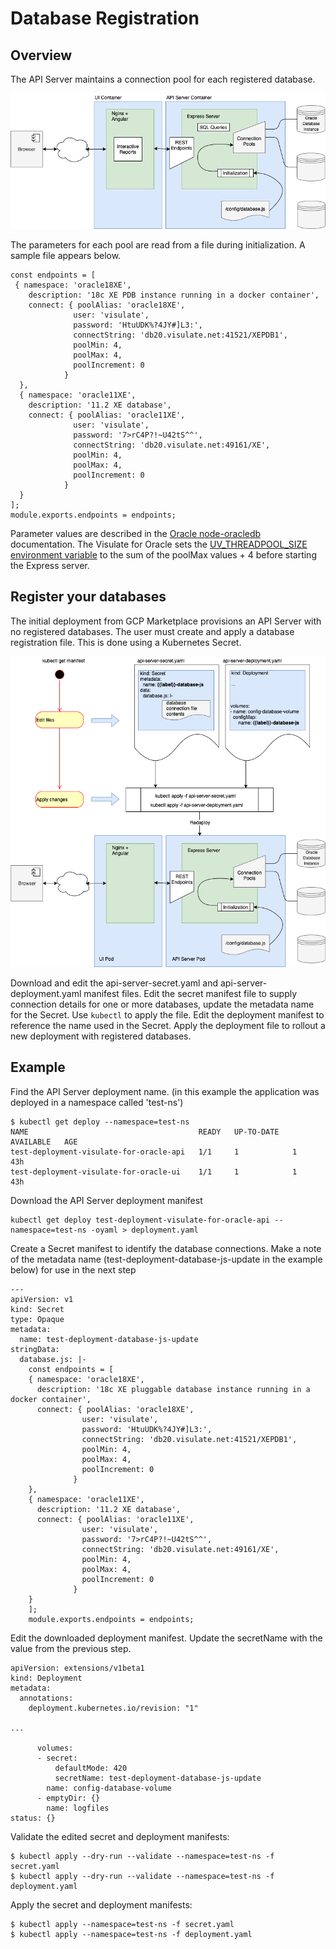 # Database Registration
## Overview
The API Server maintains a connection pool for each registered database.

![Database Connections](images/database-connections.png)

The parameters for each pool are read from a file during initialization. A sample file appears below. 

```
const endpoints = [
 { namespace: 'oracle18XE',
    description: '18c XE PDB instance running in a docker container',
    connect: { poolAlias: 'oracle18XE',
              user: 'visulate',
              password: 'HtuUDK%?4JY#]L3:',
              connectString: 'db20.visulate.net:41521/XEPDB1',
              poolMin: 4,
              poolMax: 4,
              poolIncrement: 0
            }
  },
  { namespace: 'oracle11XE',
    description: '11.2 XE database',
    connect: { poolAlias: 'oracle11XE',
              user: 'visulate',
              password: '7>rC4P?!~U42tS^^',
              connectString: 'db20.visulate.net:49161/XE',
              poolMin: 4,
              poolMax: 4,
              poolIncrement: 0
            }
  }
];
module.exports.endpoints = endpoints;
```

Parameter values are described in the [Oracle node-oracledb](https://oracle.github.io/node-oracledb/doc/api.html#connpooling) documentation. The Visulate for Oracle sets the [UV_THREADPOOL_SIZE environment variable](http://docs.libuv.org/en/v1.x/threadpool.html) to the sum of the poolMax values + 4 before starting the Express server.

## Register your databases

The initial deployment from GCP Marketplace provisions an API Server with no registered databases. The user must create and apply a database registration file. This is done using a Kubernetes Secret.  

![Update Database Connections](images/update-database-connections.png)

Download and edit the api-server-secret.yaml and api-server-deployment.yaml manifest files. Edit the secret manifest file to supply connection details for one or more databases, update the metadata name for the Secret. Use `kubectl` to apply the file. Edit the deployment manifest to reference the name used in the Secret.  Apply the deployment file to rollout a new deployment with registered databases. 

## Example
Find the API Server deployment name. (in this example the application was deployed in a namespace called 'test-ns')
```
$ kubectl get deploy --namespace=test-ns
NAME                                      READY   UP-TO-DATE   AVAILABLE   AGE
test-deployment-visulate-for-oracle-api   1/1     1            1           43h
test-deployment-visulate-for-oracle-ui    1/1     1            1           43h
```
Download the API Server deployment manifest 
```
kubectl get deploy test-deployment-visulate-for-oracle-api --namespace=test-ns -oyaml > deployment.yaml
```
Create a Secret manifest to identify the database connections. Make a note of the metadata name (test-deployment-database-js-update in the example below) for use in the next step
```
---
apiVersion: v1
kind: Secret
type: Opaque
metadata:
  name: test-deployment-database-js-update
stringData:
  database.js: |-
    const endpoints = [
    { namespace: 'oracle18XE',
      description: '18c XE pluggable database instance running in a docker container',
      connect: { poolAlias: 'oracle18XE',
                user: 'visulate',
                password: 'HtuUDK%?4JY#]L3:',
                connectString: 'db20.visulate.net:41521/XEPDB1',
                poolMin: 4,
                poolMax: 4,
                poolIncrement: 0
              }
    },
    { namespace: 'oracle11XE',
      description: '11.2 XE database',
      connect: { poolAlias: 'oracle11XE',
                user: 'visulate',
                password: '7>rC4P?!~U42tS^^',
                connectString: 'db20.visulate.net:49161/XE',
                poolMin: 4,
                poolMax: 4,
                poolIncrement: 0
              }
    }
    ];
    module.exports.endpoints = endpoints;
```
Edit the downloaded deployment manifest. Update the secretName with the value from the previous step.
```
apiVersion: extensions/v1beta1
kind: Deployment
metadata:
  annotations:
    deployment.kubernetes.io/revision: "1"

...

      volumes:
      - secret:
          defaultMode: 420
          secretName: test-deployment-database-js-update
        name: config-database-volume
      - emptyDir: {}
        name: logfiles
status: {}
```
Validate the edited secret and deployment manifests:
```
$ kubectl apply --dry-run --validate --namespace=test-ns -f secret.yaml 
$ kubectl apply --dry-run --validate --namespace=test-ns -f deployment.yaml 
```

Apply the secret and deployment manifests:

```
$ kubectl apply --namespace=test-ns -f secret.yaml 
$ kubectl apply --namespace=test-ns -f deployment.yaml 
```